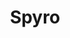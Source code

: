 ---
title: Spyro
crosslinks:
- Spyro4
- Nytro
- SpyroReturns
- emulation
- speedrun
- Unity3D
- place
- ClassicLetsPlays
- ImaginaryColorscapes
---